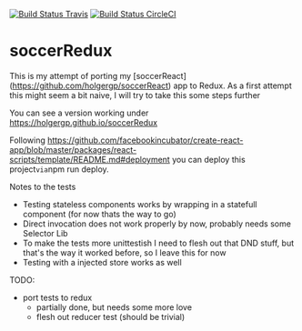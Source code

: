 [![Build Status Travis](https://travis-ci.org/holgergp/soccerRedux.svg?branch=master)](https://travis-ci.org/holgergp/soccerRedux)
[![Build Status CircleCI](https://circleci.com/gh/holgergp/soccerRedux.svg?style=shield&circle-token=:circle-token)](https://circleci.com/gh/holgergp/soccerRedux/)
# soccerRedux

This is my attempt of porting my [soccerReact] (https://github.com/holgergp/soccerReact) app to Redux.
As a first attempt this might seem a bit naive, I will try to take this some steps further

You can see a version working under https://holgergp.github.io/soccerRedux

Following https://github.com/facebookincubator/create-react-app/blob/master/packages/react-scripts/template/README.md#deployment you can deploy this project` via `npm run deploy.

Notes to the tests
- Testing stateless components works by wrapping in a statefull component (for now thats the way to go)
- Direct invocation does not work properly by now, probably needs some Selector Lib
- To make the tests more unittestish I need to flesh out that DND stuff, but that's the way it worked before, so I leave this for now
- Testing with a injected store works as well

TODO:

- port tests to redux
  - partially done, but needs some more love
  - flesh out reducer test (should be trivial)
  
